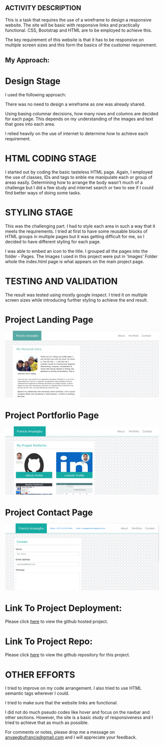 
## ACTIVITY DESCRIPTION

This is a task that requires the use of a wireframe to design a responsive website. The site will be basic with responsive links and practically functional. CSS, Bootstrap and HTML are to be employed to achieve this.

The key requirement of this website is that it has to be responsive on multiple screen sizes and this form the basics of the customer requirement.

## My Approach:

# Design Stage

I used the following approach:

There was no need to design a wireframe as one was already shared.

Using basing columnar decisions, how many rows and columns are decided for each page. This depends on my understanding of the images and text that goes into each area.

I relied heavily on the use of internet to determine how to achieve each requirement.

#  HTML CODING STAGE
I started out by coding the basic tasteless HTML page. Again, I employed the use of classes, IDs and tags to enble me manipulate each or group of areas easily. Determining how to arrange the body wasn't much of a challenge but I did a few study and internet search or two to see if I could find better ways of doing some tasks.

# STYLING STAGE

This was the challenging part. I had to style each area in such a way that it meets the requirements. I tried at first to have some reusable blocks of HTML groups in multiple pages but it was getting difficult for me, so I decided to have different styling for each page. 

I was able to embed an icon to the title. I grouped all the pages into the folder - Pages. The Images I used in this project were put in 'Images' Folder whole the index.html page is what appears on the main project page.

# TESTING AND VALIDATION

The result was tested using mostly google inspect. I tried it on multiple screen sizes while introducing further styling to achieve the end result.

# Project Landing Page

<img src="./Images/landingPage.jpg"/>

# Project Portforlio Page

<img src="./Images/PortforlioPage.jpg"/>

# Project Contact Page

<img src="./Images/contactPage.jpg"/>

# Link To Project Deployment:

Please click [here](https://anyaegbufrancis.github.io/responsive.portforlio/) to view the github hosted project.

# Link To Project Repo:

Please click [here](https://github.com/anyaegbufrancis/responsive.portforlio) to view the github repository for this project.



# OTHER EFFORTS

I tried to improve on my code arrangement. I also tried to use HTML semantic tags wherever I could.

I tried to make sure that the website links are functional.

I did not do much pseudo codes like hover and focus on the navbar and other sections. However, the site is a basic study of responsiveness and I tried to achieve that as much as possible.

For comments or notes, please drop me a message on anyaegbufrancis@gmail.com and I will appreciate your feedback.